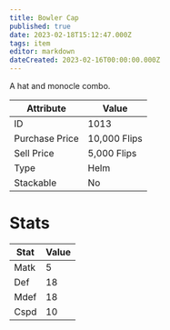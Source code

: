 ```yaml
---
title: Bowler Cap
published: true
date: 2023-02-18T15:12:47.000Z
tags: item
editor: markdown
dateCreated: 2023-02-16T00:00:00.000Z
---
```


A hat and monocle combo.

|Attribute|Value|
|-|-|
|ID|1013|
|Purchase Price|10,000 Flips|
|Sell Price|5,000 Flips|
|Type|Helm|
|Stackable|No|

# Stats
|Stat|Value|
|-|-|
|Matk|5|
|Def|18|
|Mdef|18|
|Cspd|10|
